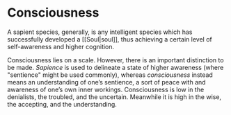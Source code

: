 # Consciousness
A sapient species, generally, is any intelligent species which has successfully developed a [[Soul|soul]], thus achieving a certain level of self-awareness and higher cognition. 

Consciousness lies on a scale. However, there is an important distinction to be made. *Sapience* is used to delineate a state of higher awareness (where "sentience" might be used commonly), whereas *consciousness* instead means an understanding of one’s sentience, a sort of peace with and awareness of one’s own inner workings. Consciousness is low in the denialists, the troubled, and the uncertain. Meanwhile it is high in the wise, the accepting, and the understanding.
